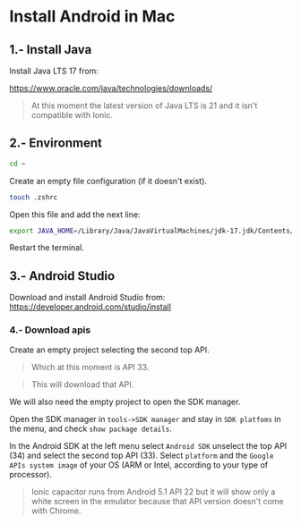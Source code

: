 
# Install Android in Mac




## 1.- Install Java

Install Java LTS 17 from:

https://www.oracle.com/java/technologies/downloads/

> At this moment the latest version of Java LTS is 21 and it isn't compatible with Ionic.




## 2.- Environment

```bash
cd ~
```

Create an empty file configuration (if it doesn't exist).

```bash
touch .zshrc
```

Open this file and add the next line:

```bash
export JAVA_HOME=/Library/Java/JavaVirtualMachines/jdk-17.jdk/Contents/Home
```

Restart the terminal.




## 3.- Android Studio

Download and install Android Studio from:
https://developer.android.com/studio/install




### 4.- Download apis

Create an empty project selecting the second top API.

> Which at this moment is API 33.

> This will download that API.

We will also need the empty project to open the SDK manager.

Open the SDK manager in `tools->SDK manager` and stay in `SDK platfoms` in the menu, and check `show package details`.

In the Android SDK at the left menu select `Android SDK` unselect the top API (34) and select the second top API (33).
Select `platform` and the `Google APIs system image` of your OS (ARM or Intel, according to your type of processor).

> Ionic capacitor runs from Android 5.1 API 22 but it will show only a white screen in the emulator because that API version doesn't come with Chrome.

